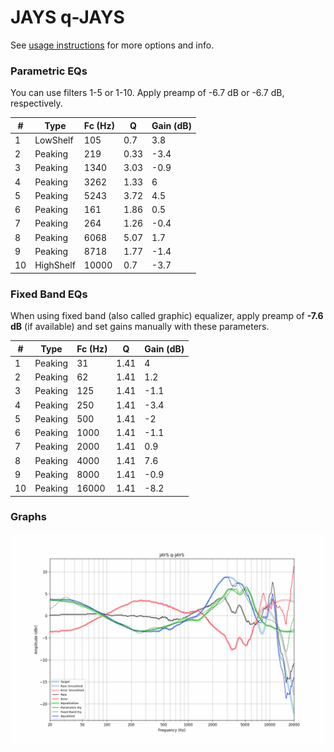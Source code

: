 # JAYS q-JAYS
See [usage instructions](https://github.com/jaakkopasanen/AutoEq#usage) for more options and info.

### Parametric EQs
You can use filters 1-5 or 1-10. Apply preamp of -6.7 dB or -6.7 dB, respectively.

|   # | Type      |   Fc (Hz) |    Q |   Gain (dB) |
|-----|-----------|-----------|------|-------------|
|   1 | LowShelf  |       105 | 0.7  |         3.8 |
|   2 | Peaking   |       219 | 0.33 |        -3.4 |
|   3 | Peaking   |      1340 | 3.03 |        -0.9 |
|   4 | Peaking   |      3262 | 1.33 |         6   |
|   5 | Peaking   |      5243 | 3.72 |         4.5 |
|   6 | Peaking   |       161 | 1.86 |         0.5 |
|   7 | Peaking   |       264 | 1.26 |        -0.4 |
|   8 | Peaking   |      6068 | 5.07 |         1.7 |
|   9 | Peaking   |      8718 | 1.77 |        -1.4 |
|  10 | HighShelf |     10000 | 0.7  |        -3.7 |

### Fixed Band EQs
When using fixed band (also called graphic) equalizer, apply preamp of **-7.6 dB** (if available) and set gains manually with these parameters.

|   # | Type    |   Fc (Hz) |    Q |   Gain (dB) |
|-----|---------|-----------|------|-------------|
|   1 | Peaking |        31 | 1.41 |         4   |
|   2 | Peaking |        62 | 1.41 |         1.2 |
|   3 | Peaking |       125 | 1.41 |        -1.1 |
|   4 | Peaking |       250 | 1.41 |        -3.4 |
|   5 | Peaking |       500 | 1.41 |        -2   |
|   6 | Peaking |      1000 | 1.41 |        -1.1 |
|   7 | Peaking |      2000 | 1.41 |         0.9 |
|   8 | Peaking |      4000 | 1.41 |         7.6 |
|   9 | Peaking |      8000 | 1.41 |        -0.9 |
|  10 | Peaking |     16000 | 1.41 |        -8.2 |

### Graphs
![](./JAYS%20q-JAYS.png)
